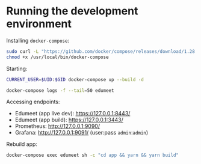# Running the development environment

Installing `docker-compose`:
```sh
sudo curl -L "https://github.com/docker/compose/releases/download/1.28.4/docker-compose-$(uname -s)-$(uname -m)" -o /usr/local/bin/docker-compose
chmod +x /usr/local/bin/docker-compose
```

Starting:

```sh
CURRENT_USER=$UID:$GID docker-compose up --build -d

docker-compose logs -f --tail=50 edumeet
```

Accessing endpoints:

- Edumeet (app live dev): https://127.0.0.1:8443/
- Edumeet (app build): https://127.0.0.1:3443/
- Prometheus: http://127.0.0.1:9090/
- Grafana: http://127.0.0.1:9091/ (user:pass `admin`:`admin`)

Rebuild app:

```sh
docker-compose exec edumeet sh -c "cd app && yarn && yarn build"
```
